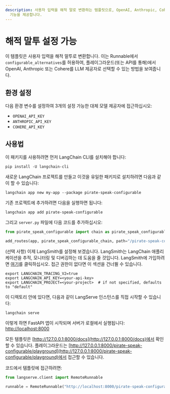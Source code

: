 ```yaml
---
description: 사용자 입력을 해적 말로 변환하는 템플릿으로, OpenAI, Anthropic, Cohere 모델 제공자를 선택할 수 있는
  기능을 제공합니다.
---
```


# 해적 말투 설정 가능

이 템플릿은 사용자 입력을 해적 말투로 변환합니다. 이는 Runnable에서 `configurable_alternatives`를 허용하여, 플레이그라운드(또는 API를 통해)에서 OpenAI, Anthropic 또는 Cohere를 LLM 제공자로 선택할 수 있는 방법을 보여줍니다.

## 환경 설정

다음 환경 변수를 설정하여 3개의 설정 가능한 대체 모델 제공자에 접근하십시오:

- `OPENAI_API_KEY`
- `ANTHROPIC_API_KEY`
- `COHERE_API_KEY`

## 사용법

이 패키지를 사용하려면 먼저 LangChain CLI를 설치해야 합니다:

```shell
pip install -U langchain-cli
```


새로운 LangChain 프로젝트를 만들고 이것을 유일한 패키지로 설치하려면 다음과 같이 할 수 있습니다:

```shell
langchain app new my-app --package pirate-speak-configurable
```


기존 프로젝트에 추가하려면 다음을 실행하면 됩니다:

```shell
langchain app add pirate-speak-configurable
```


그리고 `server.py` 파일에 다음 코드를 추가하십시오:
```python
from pirate_speak_configurable import chain as pirate_speak_configurable_chain

add_routes(app, pirate_speak_configurable_chain, path="/pirate-speak-configurable")
```


(선택 사항) 이제 LangSmith를 설정해 보겠습니다.
LangSmith는 LangChain 애플리케이션을 추적, 모니터링 및 디버깅하는 데 도움을 줄 것입니다.
LangSmith에 가입하려면 [여기](https://smith.langchain.com/)를 클릭하십시오.
접근 권한이 없다면 이 섹션을 건너뛸 수 있습니다.

```shell
export LANGCHAIN_TRACING_V2=true
export LANGCHAIN_API_KEY=<your-api-key>
export LANGCHAIN_PROJECT=<your-project>  # if not specified, defaults to "default"
```


이 디렉토리 안에 있다면, 다음과 같이 LangServe 인스턴스를 직접 시작할 수 있습니다:

```shell
langchain serve
```


이렇게 하면 FastAPI 앱이 시작되며 서버가 로컬에서 실행됩니다:
[http://localhost:8000](http://localhost:8000)

모든 템플릿은 [http://127.0.0.1:8000/docs](http://127.0.0.1:8000/docs)에서 확인할 수 있습니다.
플레이그라운드는 [http://127.0.0.1:8000/pirate-speak-configurable/playground](http://127.0.0.1:8000/pirate-speak-configurable/playground)에서 접근할 수 있습니다.

코드에서 템플릿에 접근하려면:

```python
from langserve.client import RemoteRunnable

runnable = RemoteRunnable("http://localhost:8000/pirate-speak-configurable")
```